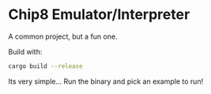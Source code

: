 # Chip8 Emulator/Interpreter

A common project, but a fun one.

Build with: 

```bash
cargo build --release
```

Its very simple... Run the binary and pick an example to run!

